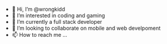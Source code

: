 - 👋 Hi, I’m @wrongkidd
- 👀 I’m interested in coding and gaming
- 🌱 I’m currently a full stack developer
- 💞️ I’m looking to collaborate on mobile and web develpoment
- 📫 How to reach me ...

<!---
wrongkidd/wrongkidd is a ✨ special ✨ repository because its `README.md` (this file) appears on your GitHub profile.
You can click the Preview link to take a look at your changes.
--->
